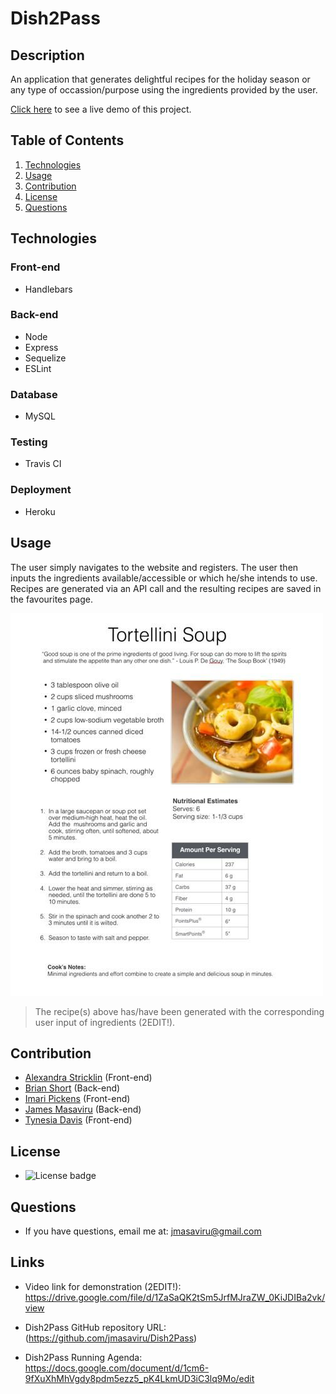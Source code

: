 # Dish2Pass

 ## Description
  An application that generates delightful recipes for the holiday season or any type of occassion/purpose using the ingredients provided by the user.

[Click here](https://jmasaviru.github.io/Dish2Pass/) to see a live demo of this project.
  
  ## Table of Contents
  1. [Technologies](#technologies)
  2. [Usage](#usage)
  3. [Contribution](#contribution)
  4. [License](#license)
  5. [Questions](#questions)

  ## Technologies

  ### Front-end
  * Handlebars

  ### Back-end
  * Node
  * Express
  * Sequelize
  * ESLint

  ### Database
  * MySQL

  ### Testing
  * Travis CI

  ### Deployment
  * Heroku

  ## Usage
  The user simply navigates to the website and registers. The user then inputs the ingredients available/accessible or which he/she intends to use. Recipes are generated via an API call and the resulting recipes are saved in the favourites page.

  ![Generated Menu Screenshot (2EDIT!)](./Assets/sampleRecipeTortellini.jpg)

  >The recipe(s) above has/have been generated with the corresponding user input of ingredients (2EDIT!). 

  ## Contribution
  - [Alexandra Stricklin](https://github.com/stricklin927) (Front-end)
  - [Brian Short](https://github.com/brianrshort) (Back-end)
  - [Imari Pickens](https://github.com/Picke1id) (Front-end)
  - [James Masaviru](https://github.com/jmasaviru) (Back-end)
  - [Tynesia Davis](https://github.com/Sivad13) (Front-end)
  
   ## License
  *  ![License badge](https://img.shields.io/badge/License-MIT-green)

  ## Questions
  * If you have questions, email me at: jmasaviru@gmail.com

## Links

* Video link for demonstration (2EDIT!): https://drive.google.com/file/d/1ZaSaQK2tSm5JrfMJraZW_0KiJDIBa2vk/view

* Dish2Pass GitHub repository URL: (https://github.com/jmasaviru/Dish2Pass)

* Dish2Pass Running Agenda: https://docs.google.com/document/d/1cm6-9fXuXhMhVgdy8pdm5ezz5_pK4LkmUD3iC3lq9Mo/edit